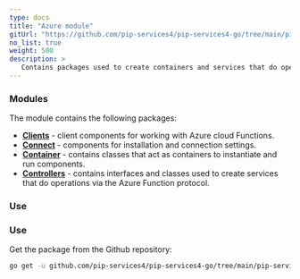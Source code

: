 ```yaml
---
type: docs
title: "Azure module"
gitUrl: "https://github.com/pip-services4/pip-services4-go/tree/main/pip-services4-azure-go"
no_list: true
weight: 500
description: > 
   Contains packages used to create containers and services that do operations via the Azure Function protocol.
---
```



### Modules

The module contains the following packages:

- [**Clients**](clients) - client components for working with Azure cloud Functions.
- [**Connect**](connect) - components for installation and connection settings.
- [**Container**](containers) - contains classes that act as containers to instantiate and run components.
- [**Controllers**](controllers) - contains interfaces and classes used to create services that do operations via the Azure Function protocol.


### Use

### Use
Get the package from the Github repository:
```bash
go get -u github.com/pip-services4/pip-services4-go/tree/main/pip-services4-azure-go
```
